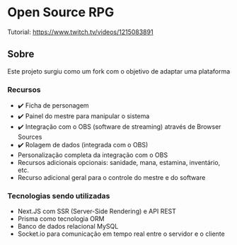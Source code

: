 # Open Source RPG

Tutorial: https://www.twitch.tv/videos/1215083891

## Sobre
Este projeto surgiu como um fork com o objetivo de adaptar uma plataforma 

### Recursos
- ✔️ Ficha de personagem
- ✔️ Painel do mestre para manipular o sistema
- ✔️ Integração com o OBS (software de streaming) através de Browser Sources
- ✔️ Rolagem de dados (integrada com o OBS)
- Personalização completa da integração com o OBS
- Recursos adicionais opcionais: sanidade, mana, estamina, inventário, etc.
- Recurso adicional geral para o controle do mestre e do software

### Tecnologias sendo utilizadas
- Next.JS com SSR (Server-Side Rendering) e API REST
- Prisma como tecnologia ORM
- Banco de dados relacional MySQL
- Socket.io para comunicação em tempo real entre o servidor e o cliente
